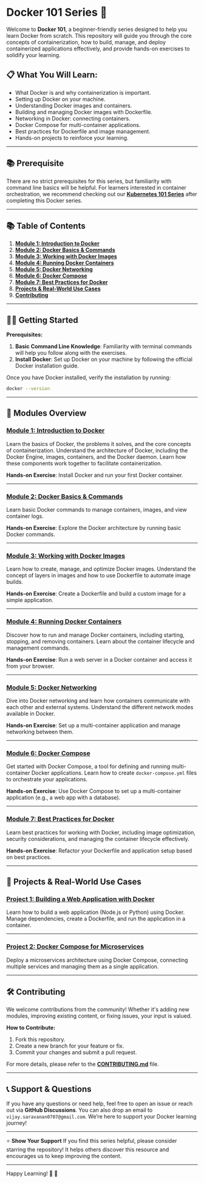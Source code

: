 # Docker 101 Series 🐳
Welcome to **Docker 101**, a beginner-friendly series designed to help you learn Docker from scratch. This repository will guide you through the core concepts of containerization, how to build, manage, and deploy containerized applications effectively, and provide hands-on exercises to solidify your learning.

## 📋 What You Will Learn:
- What Docker is and why containerization is important.
- Setting up Docker on your machine.
- Understanding Docker images and containers.
- Building and managing Docker images with Dockerfile.
- Networking in Docker: connecting containers.
- Docker Compose for multi-container applications.
- Best practices for Dockerfile and image management.
- Hands-on projects to reinforce your learning.

---

## 📚 Prerequisite
There are no strict prerequisites for this series, but familiarity with command line basics will be helpful. For learners interested in container orchestration, we recommend checking out our **[Kubernetes 101 Series](#)** after completing this Docker series.

---

## 📚 Table of Contents

1. **[Module 1: Introduction to Docker](#module-1-introduction-to-docker)**
2. **[Module 2: Docker Basics & Commands](#module-2-docker-basics--commands)**
3. **[Module 3: Working with Docker Images](#module-3-working-with-docker-images)**
4. **[Module 4: Running Docker Containers](#module-4-running-docker-containers)**
5. **[Module 5: Docker Networking](#module-5-docker-networking)**
6. **[Module 6: Docker Compose](#module-6-docker-compose)**
7. **[Module 7: Best Practices for Docker](#module-7-best-practices-for-docker)**
8. **[Projects & Real-World Use Cases](#projects--real-world-use-cases)**
9. **[Contributing](#contributing)**

---

## 🧑‍💻 Getting Started

**Prerequisites:**
1. **Basic Command Line Knowledge**: Familiarity with terminal commands will help you follow along with the exercises.
2. **Install Docker**: Set up Docker on your machine by following the official Docker installation guide.

Once you have Docker installed, verify the installation by running:

```bash
docker --version
```

---

## 📘 Modules Overview

### **[Module 1: Introduction to Docker](./01-introduction-to-docker)**
Learn the basics of Docker, the problems it solves, and the core concepts of containerization. Understand the architecture of Docker, including the Docker Engine, images, containers, and the Docker daemon. Learn how these components work together to facilitate containerization.

**Hands-on Exercise**: Install Docker and run your first Docker container.

---

### **[Module 2: Docker Basics & Commands](./02-basic-commands)**
Learn basic Docker commands to manage containers, images, and view container logs.

**Hands-on Exercise**: Explore the Docker architecture by running basic Docker commands.

---

### **[Module 3: Working with Docker Images](./03-images-dockerfile)**
Learn how to create, manage, and optimize Docker images. Understand the concept of layers in images and how to use Dockerfile to automate image builds.

**Hands-on Exercise**: Create a Dockerfile and build a custom image for a simple application.

---

### **[Module 4: Running Docker Containers](./04-volumes)**
Discover how to run and manage Docker containers, including starting, stopping, and removing containers. Learn about the container lifecycle and management commands.

**Hands-on Exercise**: Run a web server in a Docker container and access it from your browser.

---

### **[Module 5: Docker Networking](./05-networking)**
Dive into Docker networking and learn how containers communicate with each other and external systems. Understand the different network modes available in Docker.

**Hands-on Exercise**: Set up a multi-container application and manage networking between them.

---

### **[Module 6: Docker Compose](./06-docker-compose)**
Get started with Docker Compose, a tool for defining and running multi-container Docker applications. Learn how to create `docker-compose.yml` files to orchestrate your applications.

**Hands-on Exercise**: Use Docker Compose to set up a multi-container application (e.g., a web app with a database).

---

### **[Module 7: Best Practices for Docker](./07-best-practices)**
Learn best practices for working with Docker, including image optimization, security considerations, and managing the container lifecycle effectively.

**Hands-on Exercise**: Refactor your Dockerfile and application setup based on best practices.

---

## 🎯 Projects & Real-World Use Cases

### **[Project 1: Building a Web Application with Docker](./projects/web-app-dockerized)**
Learn how to build a web application (Node.js or Python) using Docker. Manage dependencies, create a Dockerfile, and run the application in a container.

---

### **[Project 2: Docker Compose for Microservices](./projects/microservices-architecture)**
Deploy a microservices architecture using Docker Compose, connecting multiple services and managing them as a single application.

---

## 🛠 Contributing
We welcome contributions from the community! Whether it's adding new modules, improving existing content, or fixing issues, your input is valued.

**How to Contribute:**
1. Fork this repository.
2. Create a new branch for your feature or fix.
3. Commit your changes and submit a pull request.

For more details, please refer to the **[CONTRIBUTING.md](./CONTRIBUTING.md)** file.

---

## 📞 Support & Questions
If you have any questions or need help, feel free to open an issue or reach out via **GitHub Discussions**. You can also drop an email to `vijay.saravanan0707@gmail.com`. We’re here to support your Docker learning journey!

---

⭐️ **Show Your Support**
If you find this series helpful, please consider starring the repository! It helps others discover this resource and encourages us to keep improving the content.

---

Happy Learning! 🚀 🐳

